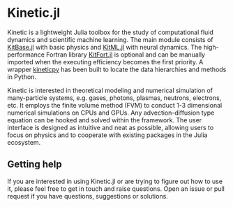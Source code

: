 # Kinetic.jl

Kinetic is a lightweight Julia toolbox for the study of computational fluid dynamics and scientific machine learning.
The main module consists of [KitBase.jl](https://github.com/vavrines/KitBase.jl) with basic physics and [KitML.jl](https://github.com/vavrines/KitML.jl) with neural dynamics. 
The high-performance Fortran library [KitFort.jl](https://github.com/vavrines/KitFort.jl) is optional and can be manually imported when the executing efficiency becomes the first priority. 
A wrapper [kineticpy](https://github.com/vavrines/kineticpy) has been built to locate the data hierarchies and methods in Python.

Kinetic is interested in theoretical modeling and numerical simulation of many-particle systems, e.g. gases, photons, plasmas, neutrons, electrons, etc.
It employs the finite volume method (FVM) to conduct 1-3 dimensional numerical simulations on CPUs and GPUs.
Any advection-diffusion type equation can be hooked and solved within the framework.
The user interface is designed as intuitive and neat as possible, allowing users to focus on physics and to cooperate with existing packages in the Julia ecosystem.

## Getting help

If you are interested in using Kinetic.jl or are trying to figure out how to use it, please feel free to get in touch and raise questions.
Open an issue or pull request if you have questions, suggestions or solutions.
